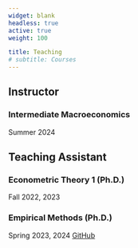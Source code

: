 ```yaml
---
widget: blank
headless: true
active: true
weight: 100

title: Teaching
# subtitle: Courses
---
```


## Instructor

### Intermediate Macroeconomics

Summer 2024
<!-- [website](https://www.acom.rwth-aachen.de/3teaching/0classes/cesi) -->


## Teaching Assistant 

### Econometric Theory 1 (Ph.D.)

Fall 2022, 2023
<!-- [website](https://www.mi.uni-koeln.de/NumSim/teaching/seminar-numerische-methoden-in-der-stromungsmechanik-14722-0042-ss21/) -->

### Empirical Methods (Ph.D.)

Spring 2023, 2024
[GitHub](https://github.com/brunokomel/econ-3080-recitations)

